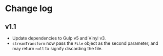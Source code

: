 
# Change log

## v1.1

- Update dependencies to Gulp v5 and Vinyl v3.
- `streamTransform` now pass the `File` object as the second parameter, and may return `null` to signify discarding the file.
